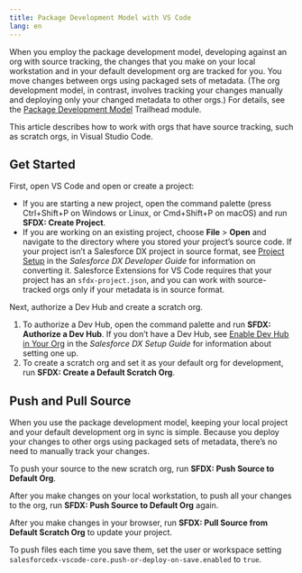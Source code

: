 ```yaml
---
title: Package Development Model with VS Code
lang: en
---
```


When you employ the package development model, developing against an org with source tracking, the changes that you make on your local workstation and in your default development org are tracked for you. You move changes between orgs using packaged sets of metadata. (The org development model, in contrast, involves tracking your changes manually and deploying only your changed metadata to other orgs.) For details, see the [Package Development Model](https://trailhead.salesforce.com/en/content/learn/modules/sfdx_dev_model) Trailhead module.

This article describes how to work with orgs that have source tracking, such as scratch orgs, in Visual Studio Code.

## Get Started

First, open VS Code and open or create a project:

- If you are starting a new project, open the command palette (press Ctrl+Shift+P on Windows or Linux, or Cmd+Shift+P on macOS) and run **SFDX: Create Project**.
- If you are working on an existing project, choose **File** > **Open** and navigate to the directory where you stored your project’s source code. If your project isn’t a Salesforce DX project in source format, see [Project Setup](https://developer.salesforce.com/docs/atlas.en-us.sfdx_dev.meta/sfdx_dev/sfdx_dev_workspace_setup.htm) in the _Salesforce DX Developer Guide_ for information on converting it. Salesforce Extensions for VS Code requires that your project has an `sfdx-project.json`, and you can work with source-tracked orgs only if your metadata is in source format.

Next, authorize a Dev Hub and create a scratch org.

1. To authorize a Dev Hub, open the command palette and run **SFDX: Authorize a Dev Hub**. If you don’t have a Dev Hub, see [Enable Dev Hub in Your Org](https://developer.salesforce.com/docs/atlas.en-us.sfdx_setup.meta/sfdx_setup/sfdx_setup_enable_devhub.htm) in the _Salesforce DX Setup Guide_ for information about setting one up.
1. To create a scratch org and set it as your default org for development, run **SFDX: Create a Default Scratch Org**.

## Push and Pull Source

When you use the package development model, keeping your local project and your default development org in sync is simple. Because you deploy your changes to other orgs using packaged sets of metadata, there’s no need to manually track your changes.

To push your source to the new scratch org, run **SFDX: Push Source to Default Org**.

After you make changes on your local workstation, to push all your changes to the org, run **SFDX: Push Source to Default Org** again.

After you make changes in your browser, run **SFDX: Pull Source from Default Scratch Org** to update your project.

To push files each time you save them, set the user or workspace setting `salesforcedx-vscode-core.push-or-deploy-on-save.enabled` to `true`.
